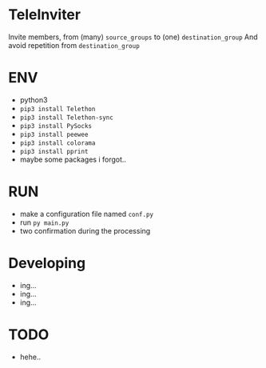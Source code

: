 # TeleInviter
Invite members, from (many) `source_groups` to (one) `destination_group`
And avoid repetition from `destination_group`

# ENV
- python3
- `pip3 install Telethon`
- `pip3 install Telethon-sync`
- `pip3 install PySocks`
- `pip3 install peewee`
- `pip3 install colorama`
- `pip3 install pprint`
- maybe some packages i forgot..

# RUN
- make a configuration file named `conf.py`
- run `py main.py`
- two confirmation during the processing

# Developing
- ing...
- ing...
- ing...

# TODO
- hehe..

